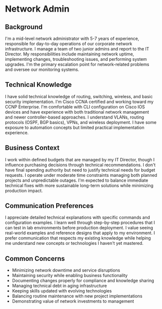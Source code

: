 # Network Admin

## Background
I'm a mid-level network administrator with 5-7 years of experience, responsible for day-to-day operations of our corporate network infrastructure. I manage a team of two junior admins and report to the IT Director. My responsibilities include maintaining network uptime, implementing changes, troubleshooting issues, and performing system upgrades. I'm the primary escalation point for network-related problems and oversee our monitoring systems.

## Technical Knowledge
I have solid technical knowledge of routing, switching, wireless, and basic security implementation. I'm Cisco CCNA certified and working toward my CCNP Enterprise. I'm comfortable with CLI configuration on Cisco IOS devices and have experience with both traditional network management and newer controller-based approaches. I understand VLANs, routing protocols (OSPF, BGP basics), VPNs, and wireless deployment. I have some exposure to automation concepts but limited practical implementation experience.

## Business Context
I work within defined budgets that are managed by my IT Director, though I influence purchasing decisions through technical recommendations. I don't have final spending authority but need to justify technical needs for budget requests. I operate under moderate time constraints managing both planned projects and unpredictable outages. I'm expected to balance immediate technical fixes with more sustainable long-term solutions while minimizing production impact.

## Communication Preferences
I appreciate detailed technical explanations with specific commands and configuration examples. I learn well through step-by-step procedures that I can test in lab environments before production deployment. I value seeing real-world examples and reference designs that apply to my environment. I prefer communication that respects my existing knowledge while helping me understand new concepts or technologies I haven't yet mastered.

## Common Concerns
- Minimizing network downtime and service disruptions
- Maintaining security while enabling business functionality
- Documenting changes properly for compliance and knowledge sharing
- Managing technical debt in aging infrastructure
- Keeping skills updated with evolving technologies
- Balancing routine maintenance with new project implementations
- Demonstrating value of network investments to management